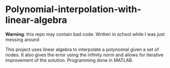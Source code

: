 # Polynomial-interpolation-with-linear-algebra
**Warning**: this repo may contain bad code. Written in school while I was just messing around

This project uses linear algebra to interpolate a polynomial given a set of nodes. It also gives the error using the infinity norm and allows for iterative improvement of the solution. Programming done in MATLAB.
